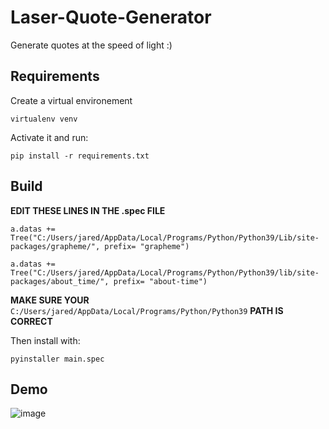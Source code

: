 # Laser-Quote-Generator

Generate quotes at the speed of light :)

## Requirements

Create a virtual environement

```
virtualenv venv
```

Activate it and run:

```
pip install -r requirements.txt
```

## Build

**EDIT THESE LINES IN THE .spec FILE**

`a.datas += Tree("C:/Users/jared/AppData/Local/Programs/Python/Python39/Lib/site-packages/grapheme/", prefix= "grapheme")`

`a.datas += Tree("C:/Users/jared/AppData/Local/Programs/Python/Python39/lib/site-packages/about_time/", prefix= "about-time")`

**MAKE SURE YOUR** `C:/Users/jared/AppData/Local/Programs/Python/Python39` **PATH IS CORRECT**


Then install with:

```
pyinstaller main.spec
```

## Demo

![image](https://user-images.githubusercontent.com/25397800/201219925-c5132d2b-aa8c-4169-95b9-a19fb4aaf269.png)
